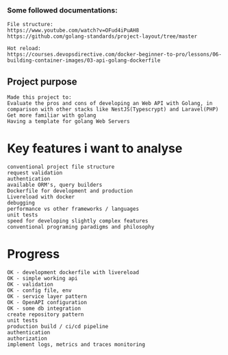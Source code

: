 ### Some followed documentations:
    File structure:
    https://www.youtube.com/watch?v=OFud4iPuAH8
    https://github.com/golang-standards/project-layout/tree/master

    Hot reload:
    https://courses.devopsdirective.com/docker-beginner-to-pro/lessons/06-building-container-images/03-api-golang-dockerfile




## Project purpose
    Made this project to:
    Evaluate the pros and cons of developing an Web API with Golang, in comparison with other stacks like NestJS(Typescrypt) and Laravel(PHP)
    Get more familiar with golang
    Having a template for golang Web Servers



# Key features i want to analyse
    conventional project file structure
    request validation
    authentication
    available ORM's, query builders
    Dockerfile for development and production
    Livereload with docker
    debugging
    performance vs other frameworks / languages
    unit tests
    speed for developing slightly complex features
    conventional programing paradigms and philosophy


# Progress
    OK - development dockerfile with livereload
    OK - simple working api
    OK - validation
    OK - config file, env
    OK - service layer pattern
    OK - OpenAPI configuration
    OK - some db integration
    create repository pattern
    unit tests
    production build / ci/cd pipeline
    authentication
    authorization
    implement logs, metrics and traces monitoring
    
    







